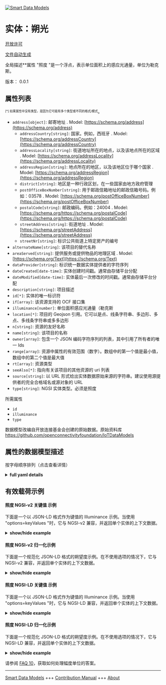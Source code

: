 <!-- 10-Header -->    
[![Smart Data Models](https://smartdatamodels.org/wp-content/uploads/2022/01/SmartDataModels_logo.png "Logo")](https://smartdatamodels.org)    
实体：朔光    
=====<!-- /10-Header -->    
<!-- 15-License -->    
[开放许可](https://github.com/smart-data-models//dataModel.OCF/blob/master/Illuminance/LICENSE.md)    
[文件自动生成](https://docs.google.com/presentation/d/e/2PACX-1vTs-Ng5dIAwkg91oTTUdt8ua7woBXhPnwavZ0FxgR8BsAI_Ek3C5q97Nd94HS8KhP-r_quD4H0fgyt3/pub?start=false&loop=false&delayms=3000#slide=id.gb715ace035_0_60)    
<!-- /15-License -->    
<!-- 20-Description -->    
全局描述**属性 "照度 "是一个浮点，表示单位面积上的感应光通量，单位为勒克斯。    
版本： 0.0.1    
<!-- /20-Description -->    
<!-- 30-PropertiesList -->    
## 属性列表    
<sup><sub>[*] 如果属性中没有类型，是因为它可能有多个类型或不同的格式/模式</sub></sup>。    
- `address[object]`: 邮寄地址  . Model: [https://schema.org/address](https://schema.org/address)	- `addressCountry[string]`: 国家。例如，西班牙  . Model: [https://schema.org/addressCountry](https://schema.org/addressCountry)    
	- `addressLocality[string]`: 街道地址所在的地点，以及该地点所在的区域  . Model: [https://schema.org/addressLocality](https://schema.org/addressLocality)    
	- `addressRegion[string]`: 地点所在的地区，以及该地区位于哪个国家  . Model: [https://schema.org/addressRegion](https://schema.org/addressRegion)    
	- `district[string]`: 地区是一种行政区划，在一些国家由地方政府管理      
	- `postOfficeBoxNumber[string]`: 用于邮政信箱地址的邮政信箱号码。例如：03578  . Model: [https://schema.org/postOfficeBoxNumber](https://schema.org/postOfficeBoxNumber)    
	- `postalCode[string]`: 邮政编码。例如：24004  . Model: [https://schema.org/https://schema.org/postalCode](https://schema.org/https://schema.org/postalCode)    
	- `streetAddress[string]`: 街道地址  . Model: [https://schema.org/streetAddress](https://schema.org/streetAddress)    
	- `streetNr[string]`: 标识公共街道上特定房产的编号      
- `alternateName[string]`: 该项目的替代名称  - `areaServed[string]`: 提供服务或提供物品的地理区域  . Model: [https://schema.org/Text](https://schema.org/Text)- `dataProvider[string]`: 标识统一数据实体提供者的字符序列  - `dateCreated[date-time]`: 实体创建时间戳。通常由存储平台分配  - `dateModified[date-time]`: 实体最后一次修改的时间戳。通常由存储平台分配  - `description[string]`: 项目描述  - `id[*]`: 实体的唯一标识符  - `if[array]`: 该资源支持的 OCF 接口集  - `illuminance[number]`: 单位面积感应光通量（勒克斯  - `location[*]`: 项目的 Geojson 引用。它可以是点、线条字符串、多边形、多点、多线条字符串或多多边形  - `n[string]`: 资源的友好名称  - `name[string]`: 该项目的名称  - `owner[array]`: 包含一个 JSON 编码字符序列的列表，其中引用了所有者的唯一 Ids  - `range[array]`: 资源中属性的有效范围（数字）。数组中的第一个值是最小值，数组中的第二个值是最大值  - `rt[array]`: 资源类型  - `seeAlso[*]`: 指向有关该项目的其他资源的 uri 列表  - `source[string]`: 以 URL 形式给出实体数据原始来源的字符串。建议使用源提供者的完全合格域名或源对象的 URL  - `type[string]`: NGSI 实体类型。必须是照度  <!-- /30-PropertiesList -->    
<!-- 35-RequiredProperties -->    
所需属性    
- `id`  - `illuminance`  - `type`  <!-- /35-RequiredProperties -->    
<!-- 40-RequiredProperties -->    
数据模型改编自开放连接基金会创建的原始数据。原始资料库 https://github.com/openconnectivityfoundation/IoTDataModels    
<!-- /40-RequiredProperties -->    
<!-- 50-DataModelHeader -->    
## 属性的数据模型描述    
按字母顺序排列（点击查看详情）    
<!-- /50-DataModelHeader -->    
<!-- 60-ModelYaml -->    
<details><summary><strong>full yaml details</strong></summary>      
```yaml    
Illuminance:      
  description: This Resource describes an illuminance sensor.The Property 'illuminance' is a float and represents the sensed luminous flux per unit area in lux.      
  properties:      
    address:      
      description: The mailing address      
      properties:      
        addressCountry:      
          description: 'The country. For example, Spain'      
          type: string      
          x-ngsi:      
            model: https://schema.org/addressCountry      
            type: Property      
        addressLocality:      
          description: 'The locality in which the street address is, and which is in the region'      
          type: string      
          x-ngsi:      
            model: https://schema.org/addressLocality      
            type: Property      
        addressRegion:      
          description: 'The region in which the locality is, and which is in the country'      
          type: string      
          x-ngsi:      
            model: https://schema.org/addressRegion      
            type: Property      
        district:      
          description: 'A district is a type of administrative division that, in some countries, is managed by the local government'      
          type: string      
          x-ngsi:      
            type: Property      
        postOfficeBoxNumber:      
          description: 'The post office box number for PO box addresses. For example, 03578'      
          type: string      
          x-ngsi:      
            model: https://schema.org/postOfficeBoxNumber      
            type: Property      
        postalCode:      
          description: 'The postal code. For example, 24004'      
          type: string      
          x-ngsi:      
            model: https://schema.org/https://schema.org/postalCode      
            type: Property      
        streetAddress:      
          description: The street address      
          type: string      
          x-ngsi:      
            model: https://schema.org/streetAddress      
            type: Property      
        streetNr:      
          description: Number identifying a specific property on a public street      
          type: string      
          x-ngsi:      
            type: Property      
      type: object      
      x-ngsi:      
        model: https://schema.org/address      
        type: Property      
    alternateName:      
      description: An alternative name for this item      
      type: string      
      x-ngsi:      
        type: Property      
    areaServed:      
      description: The geographic area where a service or offered item is provided      
      type: string      
      x-ngsi:      
        model: https://schema.org/Text      
        type: Property      
    dataProvider:      
      description: A sequence of characters identifying the provider of the harmonised data entity      
      type: string      
      x-ngsi:      
        type: Property      
    dateCreated:      
      description: Entity creation timestamp. This will usually be allocated by the storage platform      
      format: date-time      
      type: string      
      x-ngsi:      
        type: Property      
    dateModified:      
      description: Timestamp of the last modification of the entity. This will usually be allocated by the storage platform      
      format: date-time      
      type: string      
      x-ngsi:      
        type: Property      
    description:      
      description: A description of this item      
      type: string      
      x-ngsi:      
        type: Property      
    id:      
      anyOf:      
        - description: Identifier format of any NGSI entity      
          maxLength: 256      
          minLength: 1      
          pattern: ^[\w\-\.\{\}\$\+\*\[\]`|~^@!,:\\]+$      
          type: string      
          x-ngsi:      
            type: Property      
        - description: Identifier format of any NGSI entity      
          format: uri      
          type: string      
          x-ngsi:      
            type: Property      
      description: Unique identifier of the entity      
      x-ngsi:      
        type: Property      
    if:      
      description: The OCF Interface set supported by this Resource      
      items:      
        enum:      
          - oic.if.s      
          - oic.if.baseline      
        type: string      
      minItems: 2      
      readOnly: true      
      type: array      
      uniqueItems: true      
      x-ngsi:      
        type: Property      
    illuminance:      
      description: The sensed luminous flux per unit area in lux      
      readOnly: true      
      type: number      
      x-ngsi:      
        type: Property      
    location:      
      description: 'Geojson reference to the item. It can be Point, LineString, Polygon, MultiPoint, MultiLineString or MultiPolygon'      
      oneOf:      
        - description: Geojson reference to the item. Point      
          properties:      
            bbox:      
              items:      
                type: number      
              minItems: 4      
              type: array      
            coordinates:      
              items:      
                type: number      
              minItems: 2      
              type: array      
            type:      
              enum:      
                - Point      
              type: string      
          required:      
            - type      
            - coordinates      
          title: GeoJSON Point      
          type: object      
          x-ngsi:      
            type: GeoProperty      
        - description: Geojson reference to the item. LineString      
          properties:      
            bbox:      
              items:      
                type: number      
              minItems: 4      
              type: array      
            coordinates:      
              items:      
                items:      
                  type: number      
                minItems: 2      
                type: array      
              minItems: 2      
              type: array      
            type:      
              enum:      
                - LineString      
              type: string      
          required:      
            - type      
            - coordinates      
          title: GeoJSON LineString      
          type: object      
          x-ngsi:      
            type: GeoProperty      
        - description: Geojson reference to the item. Polygon      
          properties:      
            bbox:      
              items:      
                type: number      
              minItems: 4      
              type: array      
            coordinates:      
              items:      
                items:      
                  items:      
                    type: number      
                  minItems: 2      
                  type: array      
                minItems: 4      
                type: array      
              type: array      
            type:      
              enum:      
                - Polygon      
              type: string      
          required:      
            - type      
            - coordinates      
          title: GeoJSON Polygon      
          type: object      
          x-ngsi:      
            type: GeoProperty      
        - description: Geojson reference to the item. MultiPoint      
          properties:      
            bbox:      
              items:      
                type: number      
              minItems: 4      
              type: array      
            coordinates:      
              items:      
                items:      
                  type: number      
                minItems: 2      
                type: array      
              type: array      
            type:      
              enum:      
                - MultiPoint      
              type: string      
          required:      
            - type      
            - coordinates      
          title: GeoJSON MultiPoint      
          type: object      
          x-ngsi:      
            type: GeoProperty      
        - description: Geojson reference to the item. MultiLineString      
          properties:      
            bbox:      
              items:      
                type: number      
              minItems: 4      
              type: array      
            coordinates:      
              items:      
                items:      
                  items:      
                    type: number      
                  minItems: 2      
                  type: array      
                minItems: 2      
                type: array      
              type: array      
            type:      
              enum:      
                - MultiLineString      
              type: string      
          required:      
            - type      
            - coordinates      
          title: GeoJSON MultiLineString      
          type: object      
          x-ngsi:      
            type: GeoProperty      
        - description: Geojson reference to the item. MultiLineString      
          properties:      
            bbox:      
              items:      
                type: number      
              minItems: 4      
              type: array      
            coordinates:      
              items:      
                items:      
                  items:      
                    items:      
                      type: number      
                    minItems: 2      
                    type: array      
                  minItems: 4      
                  type: array      
                type: array      
              type: array      
            type:      
              enum:      
                - MultiPolygon      
              type: string      
          required:      
            - type      
            - coordinates      
          title: GeoJSON MultiPolygon      
          type: object      
          x-ngsi:      
            type: GeoProperty      
      x-ngsi:      
        type: GeoProperty      
    n:      
      description: Friendly name of the Resource      
      maxLength: 64      
      readOnly: true      
      type: string      
      x-ngsi:      
        type: Property      
    name:      
      description: The name of this item      
      type: string      
      x-ngsi:      
        type: Property      
    owner:      
      description: A List containing a JSON encoded sequence of characters referencing the unique Ids of the owner(s)      
      items:      
        anyOf:      
          - description: Identifier format of any NGSI entity      
            maxLength: 256      
            minLength: 1      
            pattern: ^[\w\-\.\{\}\$\+\*\[\]`|~^@!,:\\]+$      
            type: string      
            x-ngsi:      
              type: Property      
          - description: Identifier format of any NGSI entity      
            format: uri      
            type: string      
            x-ngsi:      
              type: Property      
        description: Unique identifier of the entity      
        x-ngsi:      
          type: Property      
      type: array      
      x-ngsi:      
        type: Property      
    range:      
      description: 'The valid range for the Property in the Resource as a number. The first value in the array is the minimum value, the second value in the array is the maximum value'      
      items:      
        type: number      
      maxItems: 2      
      minItems: 2      
      readOnly: true      
      type: array      
      x-ngsi:      
        type: Property      
    rt:      
      description: The Resource Type      
      items:      
        enum:      
          - oic.r.sensor.illuminance      
        maxLength: 64      
        type: string      
      minItems: 1      
      readOnly: true      
      type: array      
      uniqueItems: true      
      x-ngsi:      
        type: Property      
    seeAlso:      
      description: list of uri pointing to additional resources about the item      
      oneOf:      
        - items:      
            format: uri      
            type: string      
          minItems: 1      
          type: array      
        - format: uri      
          type: string      
      x-ngsi:      
        type: Property      
    source:      
      description: 'A sequence of characters giving the original source of the entity data as a URL. Recommended to be the fully qualified domain name of the source provider, or the URL to the source object'      
      type: string      
      x-ngsi:      
        type: Property      
    type:      
      description: NGSI entity type. It has to be Illuminance      
      enum:      
        - Illuminance      
      type: string      
      x-ngsi:      
        type: Property      
  required:      
    - illuminance      
    - id      
    - type      
  type: object      
  x-derived-from: https://raw.githubusercontent.com/openconnectivityfoundation/IoTDataModels/master/IlluminanceSensorResURI.swagger.json      
  x-disclaimer: 'Redistribution and use in source and binary forms, with or without modification, are permitted  provided that the license conditions are met. Copyleft (c) 2022 Contributors to Smart Data Models Program'      
  x-license-url: https://github.com/smart-data-models/dataModel.OCF/blob/master/Illuminance/LICENSE.md      
  x-model-schema: https://smart-data-models.github.io/dataModel.OCF/Illuminance/schema.json      
  x-model-tags: OCF      
  x-version: 0.0.1      
```    
</details>      
<!-- /60-ModelYaml -->    
<!-- 70-MiddleNotes -->    
<!-- /70-MiddleNotes -->    
<!-- 80-Examples -->    
## 有效载荷示例    
#### 照度 NGSI-v2 关键值 示例    
下面是一个以 JSON-LD 格式作为键值的 Illuminance 示例。当使用 "options=keyValues "时，它与 NGSI-v2 兼容，并返回单个实体的上下文数据。    
<details><summary><strong>show/hide example</strong></summary>      
```json  
{  
  "id": "urn:ngsi-ld:Illuminance:id:SIWE:31441837",  
  "dateCreated": "1997-03-30T08:35:43Z",  
  "dateModified": "1978-11-29T12:38:41Z",  
  "source": "Price total activity perform item re",  
  "name": "Prove as morning person. Believe close fall bag interest. Pm something opportunity million political.",  
  "alternateName": "Buy woman church. News chair product whom which. Form minute society prevent. Only lose store science citizen dream modern.",  
  "description": "Expert past lead find few save inside.",  
  "dataProvider": "Cultural exactly eye result. Test defense them audience. Reveal event find team.",  
  "owner": [  
    "urn:ngsi-ld:Illuminance:items:VTNJ:81104321",  
    "urn:ngsi-ld:Illuminance:items:ENYO:05623287"  
  ],  
  "seeAlso": [  
    "urn:ngsi-ld:Illuminance:items:JPEY:65902555"  
  ],  
  "location": {  
    "type": "Point",  
    "coordinates": [  
      20.7452555,  
      92.717322  
    ]  
  },  
  "address": {  
    "streetAddress": "Market office future secon",  
    "addressLocality": "Stage watch win. Serve customer social foreign yeah lead.",  
    "addressRegion": "Discover city heavy receive medical price face. Recognize human once place together ability.",  
    "addressCountry": "Soldier century recently learn. Huge worry college so. Sort who instead audience scientist push party model.",  
    "postalCode": "Relationship government majority meeting. Popular fight voice movement par",  
    "postOfficeBoxNumber": "Question bill exist stock. Important shake sell theory. Them line contain success less practice car.",  
    "streetNr": "Site serve indicate busin",  
    "district": "Letter cultural north medical. Ever several structure. Either move gas live lose agreement test."  
  },  
  "areaServed": "Travel accept receive draw dark. Both them account. Open national large whatever executive simple challenge.",  
  "rt": [  
    "oic.r.sensor.illuminance"  
  ],  
  "illuminance": 840.3,  
  "n": "Her prove adult arm care together make list. ",  
  "range": [  
    110.0,  
    567.3  
  ],  
  "if": [  
    "oic.if.baseline",  
    "oic.if.s"  
  ],  
  "type": "Illuminance"  
}  
```  
</details>    
#### 照度 NGSI-v2 归一化示例    
下面是一个规范化 JSON-LD 格式的朔望度示例。在不使用选项的情况下，它与 NGSI-v2 兼容，并返回单个实体的上下文数据。    
<details><summary><strong>show/hide example</strong></summary>      
```json  
{  
  "id": "urn:ngsi-ld:Illuminance:id:SIWE:31441837",  
  "dateCreated": {  
    "type": "DateTime",  
    "value": "1997-03-30T08:35:43Z"  
  },  
  "dateModified": {  
    "type": "DateTime",  
    "value": "1978-11-29T12:38:41Z"  
  },  
  "source": {  
    "type": "Text",  
    "value": "Price total activity perform item re"  
  },  
  "name": {  
    "type": "Text",  
    "value": "Prove as morning person. Believe close fall bag interest. Pm something opportunity million political."  
  },  
  "alternateName": {  
    "type": "Text",  
    "value": "Buy woman church. News chair product whom which. Form minute society prevent. Only lose store science citizen dream modern."  
  },  
  "description": {  
    "type": "Text",  
    "value": "Expert past lead find few save inside."  
  },  
  "dataProvider": {  
    "type": "Text",  
    "value": "Cultural exactly eye result. Test defense them audience. Reveal event find team."  
  },  
  "owner": {  
    "type": "StructuredValue",  
    "value": [  
      "urn:ngsi-ld:Illuminance:items:VTNJ:81104321",  
      "urn:ngsi-ld:Illuminance:items:ENYO:05623287"  
    ]  
  },  
  "seeAlso": {  
    "type": "StructuredValue",  
    "value": [  
      "urn:ngsi-ld:Illuminance:items:JPEY:65902555"  
    ]  
  },  
  "location": {  
    "type": "geo:json",  
    "value": {  
      "type": "Point",  
      "coordinates": [  
        20.7452555,  
        92.717322  
      ]  
    }  
  },  
  "address": {  
    "type": "StructuredValue",  
    "value": {  
      "streetAddress": "Market office future secon",  
      "addressLocality": "Stage watch win. Serve customer social foreign yeah lead.",  
      "addressRegion": "Discover city heavy receive medical price face. Recognize human once place together ability.",  
      "addressCountry": "Soldier century recently learn. Huge worry college so. Sort who instead audience scientist push party model.",  
      "postalCode": "Relationship government majority meeting. Popular fight voice movement par",  
      "postOfficeBoxNumber": "Question bill exist stock. Important shake sell theory. Them line contain success less practice car.",  
      "streetNr": "Site serve indicate busin",  
      "district": "Letter cultural north medical. Ever several structure. Either move gas live lose agreement test."  
    }  
  },  
  "areaServed": {  
    "type": "Text",  
    "value": "Travel accept receive draw dark. Both them account. Open national large whatever executive simple challenge."  
  },  
  "rt": {  
    "type": "StructuredValue",  
    "value": [  
      "oic.r.sensor.illuminance"  
    ]  
  },  
  "illuminance": {  
    "type": "Number",  
    "value": 840.3  
  },  
  "n": {  
    "type": "Text",  
    "value": "Her prove adult arm care together make list. "  
  },  
  "range": {  
    "type": "StructuredValue",  
    "value": [  
      110.0,  
      567.3  
    ]  
  },  
  "if": {  
    "type": "StructuredValue",  
    "value": [  
      "oic.if.baseline",  
      "oic.if.s"  
    ]  
  },  
  "type": "Illuminance"  
}  
```  
</details>    
#### 照度 NGSI-LD 关键值 示例    
下面是一个以 JSON-LD 格式作为键值的 Illuminance 示例。当使用 "options=keyValues "时，它与 NGSI-LD 兼容，并返回单个实体的上下文数据。    
<details><summary><strong>show/hide example</strong></summary>      
```json  
{  
  "id": "urn:ngsi-ld:Illuminance:id:SIWE:31441837",  
  "dateCreated": "1997-03-30T08:35:43Z",  
  "dateModified": "1978-11-29T12:38:41Z",  
  "source": "Price total activity perform item re",  
  "name": "Prove as morning person. Believe close fall bag interest. Pm something opportunity million political.",  
  "alternateName": "Buy woman church. News chair product whom which. Form minute society prevent. Only lose store science citizen dream modern.",  
  "description": "Expert past lead find few save inside.",  
  "dataProvider": "Cultural exactly eye result. Test defense them audience. Reveal event find team.",  
  "owner": [  
    "urn:ngsi-ld:Illuminance:items:VTNJ:81104321",  
    "urn:ngsi-ld:Illuminance:items:ENYO:05623287"  
  ],  
  "seeAlso": [  
    "urn:ngsi-ld:Illuminance:items:JPEY:65902555"  
  ],  
  "location": {  
    "type": "Point",  
    "coordinates": [  
      20.7452555,  
      92.717322  
    ]  
  },  
  "address": {  
    "streetAddress": "Market office future secon",  
    "addressLocality": "Stage watch win. Serve customer social foreign yeah lead.",  
    "addressRegion": "Discover city heavy receive medical price face. Recognize human once place together ability.",  
    "addressCountry": "Soldier century recently learn. Huge worry college so. Sort who instead audience scientist push party model.",  
    "postalCode": "Relationship government majority meeting. Popular fight voice movement par",  
    "postOfficeBoxNumber": "Question bill exist stock. Important shake sell theory. Them line contain success less practice car.",  
    "streetNr": "Site serve indicate busin",  
    "district": "Letter cultural north medical. Ever several structure. Either move gas live lose agreement test."  
  },  
  "areaServed": "Travel accept receive draw dark. Both them account. Open national large whatever executive simple challenge.",  
  "rt": [  
    "oic.r.sensor.illuminance"  
  ],  
  "illuminance": 840.3,  
  "n": "Her prove adult arm care together make list. ",  
  "range": [  
    110.0,  
    567.3  
  ],  
  "if": [  
    "oic.if.baseline",  
    "oic.if.s"  
  ],  
  "type": "Illuminance",  
  "@context": [  
    "https://smartdatamodels.org/context.jsonld"  
  ]  
}  
```  
</details>    
#### 照度 NGSI-LD 归一化示例    
下面是一个规范化 JSON-LD 格式的朔望度示例。在不使用选项的情况下，它与 NGSI-LD 兼容，并返回单个实体的上下文数据。    
<details><summary><strong>show/hide example</strong></summary>      
```json  
{  
    "id": "urn:ngsi-ld:Illuminance:id:SIWE:31441837",  
    "dateCreated": {  
        "type": "Property",  
        "value": {  
            "@type": "DateTime",  
            "@value": "1997-03-30T08:35:43Z"  
        }  
    },  
    "dateModified": {  
        "type": "Property",  
        "value": {  
            "@type": "DateTime",  
            "@value": "1978-11-29T12:38:41Z"  
        }  
    },  
    "source": {  
        "type": "Property",  
        "value": "Price total activity perform item re"  
    },  
    "name": {  
        "type": "Property",  
        "value": "Prove as morning person. Believe close fall bag interest. Pm something opportunity million political."  
    },  
    "alternateName": {  
        "type": "Property",  
        "value": "Buy woman church. News chair product whom which. Form minute society prevent. Only lose store science citizen dream modern."  
    },  
    "description": {  
        "type": "Property",  
        "value": "Expert past lead find few save inside."  
    },  
    "dataProvider": {  
        "type": "Property",  
        "value": "Cultural exactly eye result. Test defense them audience. Reveal event find team."  
    },  
    "owner": {  
        "type": "Property",  
        "value": [  
            "urn:ngsi-ld:Illuminance:items:VTNJ:81104321",  
            "urn:ngsi-ld:Illuminance:items:ENYO:05623287"  
        ]  
    },  
    "seeAlso": {  
        "type": "Property",  
        "value": [  
            "urn:ngsi-ld:Illuminance:items:JPEY:65902555"  
        ]  
    },  
    "location": {  
        "type": "GeoProperty",  
        "value": {  
            "type": "Point",  
            "coordinates": [  
                20.7452555,  
                92.717322  
            ]  
        }  
    },  
    "address": {  
        "type": "Property",  
        "value": {  
            "streetAddress": "Market office future secon",  
            "addressLocality": "Stage watch win. Serve customer social foreign yeah lead.",  
            "addressRegion": "Discover city heavy receive medical price face. Recognize human once place together ability.",  
            "addressCountry": "Soldier century recently learn. Huge worry college so. Sort who instead audience scientist push party model.",  
            "postalCode": "Relationship government majority meeting. Popular fight voice movement par",  
            "postOfficeBoxNumber": "Question bill exist stock. Important shake sell theory. Them line contain success less practice car.",  
            "streetNr": "Site serve indicate busin",  
            "district": "Letter cultural north medical. Ever several structure. Either move gas live lose agreement test."  
        }  
    },  
    "areaServed": {  
        "type": "Property",  
        "value": "Travel accept receive draw dark. Both them account. Open national large whatever executive simple challenge."  
    },  
    "rt": {  
        "type": "Property",  
        "value": [  
            "oic.r.sensor.illuminance"  
        ]  
    },  
    "illuminance": {  
        "type": "Property",  
        "value": 840.3  
    },  
    "n": {  
        "type": "Property",  
        "value": "Her prove adult arm care together make list. "  
    },  
    "range": {  
        "type": "Property",  
        "value": [  
            110.0,  
            567.3  
        ]  
    },  
    "if": {  
        "type": "Property",  
        "value": [  
            "oic.if.baseline",  
            "oic.if.s"  
        ]  
    },  
    "type": "Illuminance",  
    "@context": [  
        "https://smartdatamodels.org/context.jsonld"  
    ]  
}  
```  
</details><!-- /80-Examples -->    
<!-- 90-FooterNotes -->    
<!-- /90-FooterNotes -->    
<!-- 95-Units -->    
请参阅 [FAQ 10](https://smartdatamodels.org/index.php/faqs/)，获取如何处理幅度单位的答案。    
<!-- /95-Units -->    
<!-- 97-LastFooter -->    
---    
[Smart Data Models](https://smartdatamodels.org) +++ [Contribution Manual](https://bit.ly/contribution_manual) +++ [About](https://bit.ly/Introduction_SDM)<!-- /97-LastFooter -->    
